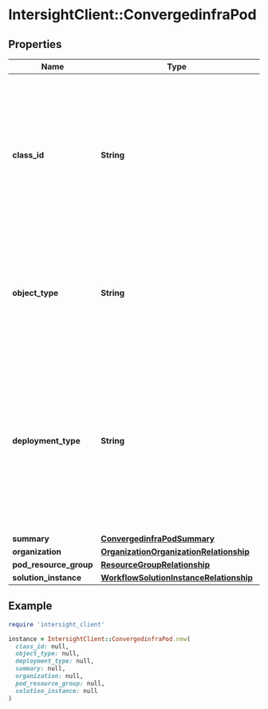 # IntersightClient::ConvergedinfraPod

## Properties

| Name | Type | Description | Notes |
| ---- | ---- | ----------- | ----- |
| **class_id** | **String** | The fully-qualified name of the instantiated, concrete type. This property is used as a discriminator to identify the type of the payload when marshaling and unmarshaling data. | [default to &#39;convergedinfra.Pod&#39;] |
| **object_type** | **String** | The fully-qualified name of the instantiated, concrete type. The value should be the same as the &#39;ClassId&#39; property. | [default to &#39;convergedinfra.Pod&#39;] |
| **deployment_type** | **String** | The deployment type for this solution pod. * &#x60;FlexPodInfra&#x60; - The deployment type for a pod is of Infrastructure. * &#x60;FlexPodNG&#x60; - The deployment type for a pod is of Nextgen type. | [optional][readonly][default to &#39;FlexPodInfra&#39;] |
| **summary** | [**ConvergedinfraPodSummary**](ConvergedinfraPodSummary.md) |  | [optional] |
| **organization** | [**OrganizationOrganizationRelationship**](OrganizationOrganizationRelationship.md) |  | [optional] |
| **pod_resource_group** | [**ResourceGroupRelationship**](ResourceGroupRelationship.md) |  | [optional] |
| **solution_instance** | [**WorkflowSolutionInstanceRelationship**](WorkflowSolutionInstanceRelationship.md) |  | [optional] |

## Example

```ruby
require 'intersight_client'

instance = IntersightClient::ConvergedinfraPod.new(
  class_id: null,
  object_type: null,
  deployment_type: null,
  summary: null,
  organization: null,
  pod_resource_group: null,
  solution_instance: null
)
```

